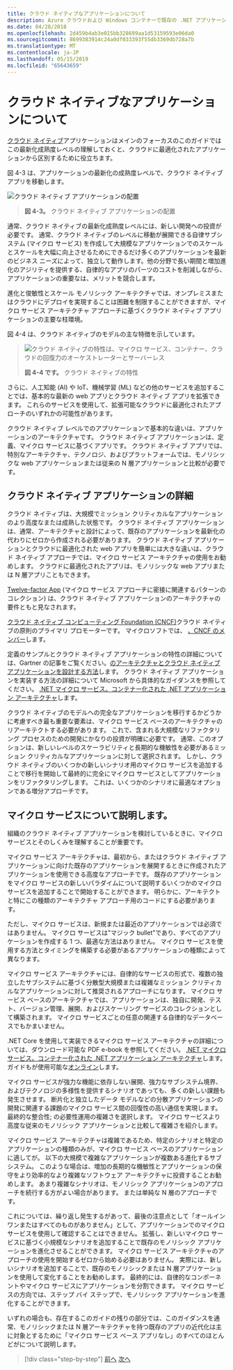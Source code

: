 ```yaml
---
title: クラウド ネイティブなアプリケーションについて
description: Azure クラウドおよび Windows コンテナーで既存の .NET アプリケーションを近代化 |クラウド ネイティブ アプリケーションについて説明します。
ms.date: 04/28/2018
ms.openlocfilehash: 2d459b4ab3e015bb328699aa1d53159593e06da0
ms.sourcegitcommit: 8699383914c24a0df033393f55db3369db728a7b
ms.translationtype: MT
ms.contentlocale: ja-JP
ms.lasthandoff: 05/15/2019
ms.locfileid: "65643659"
---
```

# <a name="what-about-cloud-native-applications"></a>クラウド ネイティブなアプリケーションについて

[クラウド ネイティブ](https://azure.microsoft.com/overview/cloudnative/)アプリケーションはメインのフォーカスのこのガイドではこの最新化成熟度レベルの理解しておくと、クラウドに最適化されたアプリケーションから区別するために役立ちます。

図 4-3 は、アプリケーションの最新化の成熟度レベルで、クラウド ネイティブ アプリを移動します。

![クラウド ネイティブ アプリケーションの配置](./media/image3.png)

> **図 4-3。** クラウド ネイティブ アプリケーションの配置

通常、クラウド ネイティブの最新化成熟度レベルには、新しい開発への投資が必要です。 通常、クラウド ネイティブのレベルに移動が展開できる自律サブシステム (マイクロ サービス) を作成して大規模なアプリケーションでのスケールとスケールを大幅に向上させるためにできるだけ多くのアプリケーションを最新のビジネス ニーズによって、独立して動作します。他の分野で長い期間と増加進化のアジリティを提供する、自律的なアプリのパーツのコストを削減しながら、アプリケーションの重要なは、メリットを競合します。

進化と俊敏性とスケール モノリシック アーキテクチャでは、オンプレミスまたはクラウドにデプロイを実現することは困難を制限することができますが、マイクロ サービス アーキテクチャ アプローチに基づくクラウド ネイティブ アプリケーションの主要な柱環境。

図 4-4 は、クラウド ネイティブのモデルの主な特徴を示しています。

> ![クラウド ネイティブの特性は、マイクロ サービス、コンテナー、クラウドの回復力のオーケストレーターとサーバーレス](./media/image4.png)
>
> **図 4-4 です。** クラウド ネイティブの特性

さらに、人工知能 (AI) や IoT、機械学習 (ML) などの他のサービスを追加することでは、基本的な最新の web アプリとクラウド ネイティブ アプリを拡張できます。 これらのサービスを使用して、拡張可能なクラウドに最適化されたアプローチのいずれかの可能性があります。

クラウド ネイティブ レベルでのアプリケーションで基本的な違いは、アプリケーションのアーキテクチャです。 クラウド ネイティブ アプリケーションは、定義、マイクロ サービスに基づくアプリです。 クラウド ネイティブ アプリでは、特別なアーキテクチャ、テクノロジ、およびプラットフォームでは、モノリシックな web アプリケーションまたは従来の N 層アプリケーションと比較が必要です。

## <a name="cloud-native-applications-details"></a>クラウド ネイティブ アプリケーションの詳細

クラウド ネイティブは、大規模でミッション クリティカルなアプリケーションのより高度なまたは成熟した状態です。 クラウド ネイティブ アプリケーションは、通常、アーキテクチャと設計によって、既存のアプリケーションを最新化の代わりにゼロから作成される必要があります。 クラウド ネイティブ アプリケーションとクラウドに最適化された web アプリを簡単には大きな違いは、クラウド ネイティブ アプローチでは、マイクロ サービス アーキテクチャの使用をお勧めします。 クラウドに最適化されたアプリは、モノリシックな web アプリまたは N 層アプリこともできます。

[Twelve-factor App](https://12factor.net/) (マイクロ サービス アプローチに密接に関連するパターンのコレクション) は、クラウド ネイティブ アプリケーションのアーキテクチャの要件ともと見なされます。

[クラウド ネイティブ コンピューティング Foundation (CNCF)](https://www.cncf.io/)クラウド ネイティブの原則のプライマリ プロモーターです。 マイクロソフトでは、 [、CNCF のメンバー](https://azure.microsoft.com/blog/announcing-cncf/)します。

定義のサンプルとクラウド ネイティブ アプリケーションの特性の詳細については、Gartner の記事をご覧ください。[のアーキテクチャとクラウド ネイティブ アプリケーションを設計する方法](https://www.gartner.com/doc/3181919/architect-design-cloudnative-applications)します。 クラウド ネイティブ アプリケーションを実装する方法の詳細について Microsoft から具体的なガイダンスを参照してください。 [.NET マイクロ サービス。コンテナー化された .NET アプリケーション アーキテクチャ](https://aka.ms/microservicesebook)します。

クラウド ネイティブのモデルへの完全なアプリケーションを移行するかどうかに考慮すべき最も重要な要素は、マイクロ サービス ベースのアーキテクチャのリアーキテクトする必要があります。 これで、含まれる大規模なリファクタリング プロセスのための開発にかなりの投資が明確に必要です。 通常、このオプションは、新しいレベルのスケーラビリティと長期的な機敏性を必要があるミッション クリティカルなアプリケーションに対して選択されます。 しかし、クラウド ネイティブのいくつかの新しいシナリオ用のマイクロ サービスを追加することで移行を開始して最終的に完全にマイクロ サービスとしてアプリケーションをリファクタリングします。 これは、いくつかのシナリオに最適なオプションである増分アプローチです。

## <a name="what-about-microservices"></a>マイクロ サービスについて説明します。

組織のクラウド ネイティブ アプリケーションを検討しているときに、マイクロ サービスとそのしくみを理解することが重要です。

マイクロ サービス アーキテクチャは、最初から、またはクラウド ネイティブ アプリケーションに向けた既存のアプリケーションを展開するときに作成されたアプリケーションを使用できる高度なアプローチです。 既存のアプリケーションをマイクロ サービスの新しいパラダイムについて説明するいくつかのマイクロ サービスを追加することで開始することができます。 明らかに、アーキテクトと特にこの種類のアーキテクチャ アプローチ用のコードにする必要があります。

ただし、マイクロ サービスは、新規または最近のアプリケーションでは必須ではありません。 マイクロ サービスは"マジック bullet"であり、すべてのアプリケーションを作成する 1 つ、最適な方法はありません。 マイクロ サービスを使用する方法とタイミングを構築する必要があるアプリケーションの種類によって異なります。

マイクロ サービス アーキテクチャには、自律的なサービスの形式で、複数の独立したサブシステムに基づく分散型大規模または複雑なミッション クリティカルなアプリケーションに対して推奨されるアプローチになります。 マイクロ サービス ベースのアーキテクチャでは、アプリケーションは、独自に開発、テスト、バージョン管理、展開、およびスケーリング サービスのコレクションとして構築されます。 マイクロ サービスごとの任意の関連する自律的なデータベースでもかまいません。

.NET Core を使用して実装できるマイクロ サービス アーキテクチャの詳細については、ダウンロード可能な PDF e-book を参照してください。 [.NET マイクロ サービス。コンテナー化された .NET アプリケーション アーキテクチャ](https://aka.ms/microservicesebook)します。 ガイドもが使用可能な[オンライン](../../microservices-architecture/index.md)します。

マイクロ サービスが強力な機能に依存しない展開、強力なサブシステム境界、およびテクノロジの多様性を提供するシナリオであっても、多くの新しい課題も発生させます。 断片化と独立したデータ モデルなどの分散アプリケーションの開発に関連する課題のマイクロ サービス間の回復性の高い通信を実現します。最終的な整合性; の必要性運用の複雑さを選択します。 マイクロ サービスより高度な従来のモノリシック アプリケーションと比較して複雑さを紹介します。

マイクロ サービス アーキテクチャは複雑であるため、特定のシナリオと特定のアプリケーションの種類のみが、マイクロ サービス ベースのアプリケーションに適してが。 以下の大規模で複雑なアプリケーションが複数ある進化するサブシステム。 このような場合は、増加の長期的な機敏性とアプリケーションの保守をより効率的なより複雑なソフトウェア アーキテクチャに投資することお勧めします。 あまり複雑なシナリオは、モノリシック アプリケーションのアプローチを続行する方がよい場合があります。 または単純な N 層のアプローチです。

これについては、繰り返し発生するがあって、最後の注意点として「オールインワンまたはすべてのものがありません」として、アプリケーションでのマイクロ サービスを使用して確認することはできません。 拡張し、新しいマイクロ サービスに基づく小規模なシナリオを追加することで既存のモノリシック アプリケーションを進化させることができます。 マイクロ サービス アーキテクチャのアプローチの使用を開始するゼロから始める必要はありません。 実際には、新しいシナリオを追加することで、既存のモノリシックまたは N 層アプリケーションを使用して変化することをお勧めします。 最終的には、自律的なコンポーネントやマイクロ サービスにアプリケーションを分割できます。 マイクロ サービスの方向では、ステップ バイ ステップで、モノリシック アプリケーションを進化することができます。

いずれの場合も、存在するこのガイドの残りの部分では、このガイダンスを通常、モノリシックまたは N 層アーキテクチャを持つ既存のアプリの近代化は主に対象とするために「マイクロ サービス ベース アプリなし」のすべてのほとんどがについて説明します。

> [!div class="step-by-step"]
> [前へ](microsoft-technologies-in-cloud-optimized-applications.md)
> [次へ](deploy-existing-net-apps-as-windows-containers.md)
